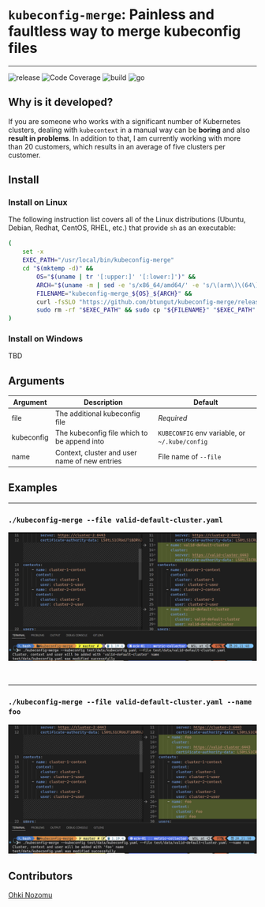 # `kubeconfig-merge`: Painless and faultless way to merge kubeconfig files
---
![release](https://img.shields.io/github/v/release/btungut/kubeconfig-merge)
![Code Coverage](https://img.shields.io/badge/Code%20Coverage-51%25-yellow?style=flat)
![build](https://img.shields.io/github/actions/workflow/status/btungut/kubeconfig-merge/ci.yml?branch=master)
![go](https://img.shields.io/github/go-mod/go-version/btungut/kubeconfig-merge)

## Why is it developed?
If you are someone who works with a significant number of Kubernetes clusters, dealing with `kubecontext` in a manual way can be **boring** and also **result in problems**.
In addition to that, I am currently working with more than 20 customers, which results in an average of five clusters per customer.

## Install

### Install on Linux

The following instruction list covers all of the Linux distributions (Ubuntu, Debian, Redhat, CentOS, RHEL, etc.) that provide `sh` as an executable:

```bash
(
    set -x
    EXEC_PATH="/usr/local/bin/kubeconfig-merge"
    cd "$(mktemp -d)" &&
        OS="$(uname | tr '[:upper:]' '[:lower:]')" &&
        ARCH="$(uname -m | sed -e 's/x86_64/amd64/' -e 's/\(arm\)\(64\)\?.*/\1\2/' -e 's/aarch64$/arm64/')" &&
        FILENAME="kubeconfig-merge_${OS}_${ARCH}" &&
        curl -fsSLO "https://github.com/btungut/kubeconfig-merge/releases/latest/download/${FILENAME}" &&
        sudo rm -rf "$EXEC_PATH" && sudo cp "${FILENAME}" "$EXEC_PATH" && sudo chmod +x "$EXEC_PATH"
)
```

### Install on Windows
TBD


## Arguments

| Argument     | Description                                                                | Default                                        |
|--------------|----------------------------------------------------------------------------|------------------------------------------------|
| file       | The additional kubeconfig file | *Required* |
| kubeconfig | The kubeconfig file which to be append into        | `KUBECONFIG` env variable, or `~/.kube/config` |
| name       | Context, cluster and user name of new entries                              | File name of `--file`|

## Examples

---
### `./kubeconfig-merge --file valid-default-cluster.yaml`

![kubeconfig-merge without name](.assets/kubeconfig-merge-01.png)

<br/>

---

### `./kubeconfig-merge --file valid-default-cluster.yaml --name foo`
![kubeconfig-merge with name](.assets/kubeconfig-merge-02.png)

## Contributors
[Ohki Nozomu](https://github.com/ohkinozomu)
 